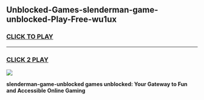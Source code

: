 
## Unblocked-Games-slenderman-game-unblocked-Play-Free-wu1ux
<h3>
<a href="https://premium76.site?title=slenderman-game-unblocked&ref=19M">CLICK TO PLAY</a></h3>
<hr>

<h3>
<a href="https://premium76.site?title=slenderman-game-unblocked&ref=19M">CLICK 2 PLAY</a>
  
</h3>

<a href="https://premium76.site?title=slenderman-game-unblocked&ref=19M"><img src="https://clearcache.store/games.png"></a>


**slenderman-game-unblocked games unblocked: Your Gateway to Fun and Accessible Online Gaming**
